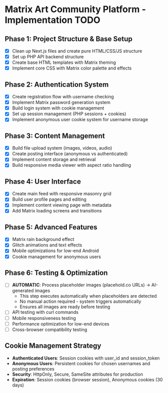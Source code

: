 # Matrix Art Community Platform - Implementation TODO

## Phase 1: Project Structure & Base Setup
- [x] Clean up Next.js files and create pure HTML/CSS/JS structure
- [x] Set up PHP API backend structure
- [x] Create base HTML templates with Matrix theming
- [x] Implement core CSS with Matrix color palette and effects

## Phase 2: Authentication System
- [x] Create registration flow with username checking
- [x] Implement Matrix password generation system
- [x] Build login system with cookie management
- [x] Set up session management (PHP sessions + cookies)
- [x] Implement anonymous user cookie system for username storage

## Phase 3: Content Management
- [x] Build file upload system (images, videos, audio)
- [x] Create posting interface (anonymous vs authenticated)
- [x] Implement content storage and retrieval
- [x] Build responsive media viewer with aspect ratio handling

## Phase 4: User Interface
- [x] Create main feed with responsive masonry grid
- [x] Build user profile pages and editing
- [x] Implement content viewing page with metadata
- [x] Add Matrix loading screens and transitions

## Phase 5: Advanced Features
- [x] Matrix rain background effect
- [x] Glitch animations and text effects
- [x] Mobile optimizations for low-end Android
- [x] Cookie management for anonymous users

## Phase 6: Testing & Optimization
- [ ] **AUTOMATIC**: Process placeholder images (placehold.co URLs) → AI-generated images
  - This step executes automatically when placeholders are detected
  - No manual action required - system triggers automatically
  - Ensures all images are ready before testing
- [ ] API testing with curl commands
- [ ] Mobile responsiveness testing
- [ ] Performance optimization for low-end devices
- [ ] Cross-browser compatibility testing

## Cookie Management Strategy
- **Authenticated Users**: Session cookies with user_id and session_token
- **Anonymous Users**: Persistent cookies for chosen usernames and posting preferences
- **Security**: HttpOnly, Secure, SameSite attributes for production
- **Expiration**: Session cookies (browser session), Anonymous cookies (30 days)